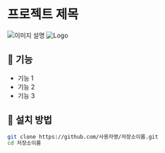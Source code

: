 # 프로젝트 제목  
![이미지 설명](https://kr.object.ncloudstorage.com/yog-img-storage/profile/ce85a9a5-9821-477b-8775-b25cade5d83e_aws%20image.png)
![Logo](https://kr.object.ncloudstorage.com/yog-img-storage/profile/ce85a9a5-9821-477b-8775-b25cade5d83e_aws%20image.png)

## 📌 기능  
- 기능 1  
- 기능 2  
- 기능 3  

## 🔧 설치 방법  
```sh
git clone https://github.com/사용자명/저장소이름.git
cd 저장소이름
